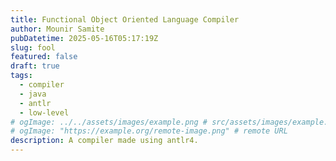 ```yaml
---
title: Functional Object Oriented Language Compiler
author: Mounir Samite
pubDatetime: 2025-05-16T05:17:19Z
slug: fool
featured: false
draft: true
tags:
  - compiler
  - java
  - antlr
  - low-level
# ogImage: ../../assets/images/example.png # src/assets/images/example.png
# ogImage: "https://example.org/remote-image.png" # remote URL
description: A compiler made using antlr4.
---
```

